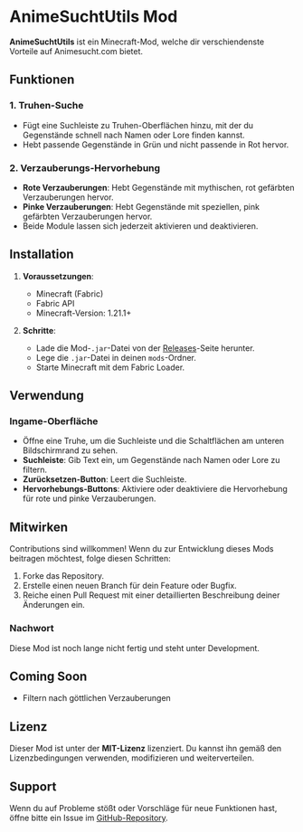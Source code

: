 # AnimeSuchtUtils Mod

**AnimeSuchtUtils** ist ein Minecraft-Mod, welche dir verschiendenste Vorteile auf Animesucht.com bietet. 

## Funktionen

### 1. **Truhen-Suche**
   - Fügt eine Suchleiste zu Truhen-Oberflächen hinzu, mit der du Gegenstände schnell nach Namen oder Lore finden kannst.
   - Hebt passende Gegenstände in Grün und nicht passende in Rot hervor.

### 2. **Verzauberungs-Hervorhebung**
   - **Rote Verzauberungen**: Hebt Gegenstände mit mythischen, rot gefärbten Verzauberungen hervor.
   - **Pinke Verzauberungen**: Hebt Gegenstände mit speziellen, pink gefärbten Verzauberungen hervor.
   - Beide Module lassen sich jederzeit aktivieren und deaktivieren.

## Installation

1. **Voraussetzungen**:
   - Minecraft (Fabric)
   - Fabric API
   - Minecraft-Version: 1.21.1+

2. **Schritte**:
   - Lade die Mod-`.jar`-Datei von der [Releases](https://github.com/yyuhdev/AnimeSuchtUtils/releases)-Seite herunter.
   - Lege die `.jar`-Datei in deinen `mods`-Ordner.
   - Starte Minecraft mit dem Fabric Loader.

## Verwendung

### Ingame-Oberfläche
- Öffne eine Truhe, um die Suchleiste und die Schaltflächen am unteren Bildschirmrand zu sehen.
- **Suchleiste**: Gib Text ein, um Gegenstände nach Namen oder Lore zu filtern.
- **Zurücksetzen-Button**: Leert die Suchleiste.
- **Hervorhebungs-Buttons**: Aktiviere oder deaktiviere die Hervorhebung für rote und pinke Verzauberungen.


## Mitwirken

Contributions sind willkommen! Wenn du zur Entwicklung dieses Mods beitragen möchtest, folge diesen Schritten:
1. Forke das Repository.
2. Erstelle einen neuen Branch für dein Feature oder Bugfix.
3. Reiche einen Pull Request mit einer detaillierten Beschreibung deiner Änderungen ein.


### Nachwort

Diese Mod ist noch lange nicht fertig und steht unter Development.


## Coming Soon

- Filtern nach göttlichen Verzauberungen


## Lizenz

Dieser Mod ist unter der **MIT-Lizenz** lizenziert. Du kannst ihn gemäß den Lizenzbedingungen verwenden, modifizieren und weiterverteilen.


## Support

Wenn du auf Probleme stößt oder Vorschläge für neue Funktionen hast, öffne bitte ein Issue im [GitHub-Repository](https://github.com/yyuhdev/AnimeSuchtUtils/issues).
